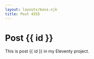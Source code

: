 ```yaml
---
layout: layouts/base.njk
title: Post 4355
---
```


# Post {{ id }}

This is post {{ id }} in my Eleventy project.
